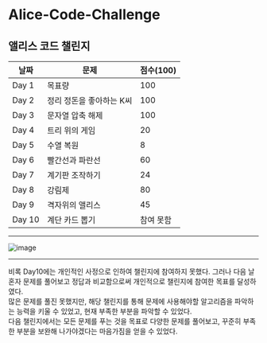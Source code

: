 # Alice-Code-Challenge
앨리스 코드 챌린지
---
| 날짜 | 문제 | 점수(100) |
| --- | --- | --- | 
| Day 1 | 목표량 | 100 |
| Day 2 | 정리 정돈을 좋아하는 K씨 | 100 | 
| Day 3 | 문자열 압축 해제 | 100 |
| Day 4 | 트리 위의 게임 | 20 | 
| Day 5 | 수열 복원 | 8 | 
| Day 6 | 빨간선과 파란선 | 60 | 
| Day 7 | 계기판 조작하기 | 24 | 
| Day 8 | 강림제 |  80 |
| Day 9 | 격자위의 앨리스 | 45 |
| Day 10 | 계단 카드 뽑기 | 참여 못함 |

---

![image](https://github.com/user-attachments/assets/abd1b10b-70b1-4e75-8009-d19c158584d2)

---
비록 Day10에는 개인적인 사정으로 인하여 챌린지에 참여하지 못했다. 그러나 다음 날 혼자 문제를 풀어보고 정답과 비교함으로써 개인적으로 챌린지에 참여한 목표를 달성하였다.  
많은 문제를 풀진 못했지만, 해당 챌린지를 통해 문제에 사용해야할 알고리즘을 파악하는 능력을 키울 수 있었고, 현재 부족한 부분을 파악할 수 있었다.  
다음 챌린지에서는 모든 문제를 푸는 것을 목표로 다양한 문제를 풀어보고, 꾸준히 부족한 부분을 보완해 나가야겠다는 마음가짐을 얻을 수 있었다.   
